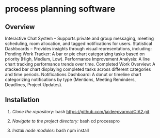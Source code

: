 # process planning software

## Overview

Interactive Chat System – Supports private and group messaging, meeting scheduling, room allocation, and tagged notifications for users.
Statistical Dashboards – Provides insights through visual representations, including:
Pending Work Tracker: A bar or pie chart categorizing tasks based on priority (High, Medium, Low).
Performance Improvement Analysis: A line chart tracking performance trends over time.
Completed Work Overview: A stacked bar chart displaying completed tasks across different categories and time periods.
Notifications Dashboard: A donut or timeline chart categorizing notifications by type (Mentions, Meeting Reminders, Deadlines, Project Updates).


## Installation

1. *Clone the repository:*
   bash
   https://github.com/jaideepvarma/CIA2.git 
   
2. *Navigate to the project directory:*
   bash
   cd processpro
   

3. *Install node modules:*
   bash
   npm install
   
